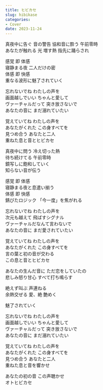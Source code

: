 ```yaml
---
title: ヒビカセ
slug: hibikase
categories:
- Cover
date: 2023-11-24
---
```


真夜中に告ぐ 音の警告 協和音に酔う 午前零時  
あなたが触れる 光 増す熱 指先に踊らされ  

感覚 即 体感  
寝静まる夜 二人だけの密  
体感 即 快感  
重なる波形に魅了されていく  

忘れないでね わたしの声を  
画面越しでいい ちゃんと愛して  
ヴァーチャルだって 突き放さないで  
あなたの音に まだ溺れていたい  

覚えていてね わたしの声を  
あなたがくれた この身すべてを  
見つめ合う あなたと二人  
重ねた息と音とヒビカセ  

真夜中に問う 冷え切った熱  
待ち続けてる 午前零時  
鏡写しに飽和していく  
知らない音が伝う  

感覚 即 体感  
寝静まる夜と息遣い揃う  
体感 即 快感  
錆びたロジック 「今一度」を焦がれる  

忘れないでね わたしの声を  
次元も越えて 飛ばすシグナル  
ヴァーチャルだなんて言わないで  
あなたの音に まだ愛されていたい  

覚えていてね わたしの声を  
あなたがくれた この身すべてを  
言の葉と初の音が交わる  
この息と音とヒビカセ  

あなたの生んだ音に ただ恋をしていたの  
悲しみ怒り甘心 すべて打ち鳴らす  

絶えず叫ぶ 声連ねる  
余熱交ぜる 愛、絶 艶めく  

魅了されていく  

忘れないでね わたしの声を  
画面越しでいい ちゃんと愛して  
ヴァーチャルだって 突き放さないで  
あなたの音に まだ溺れていたい  

覚えていてね わたしの声を  
あなたがくれた この身すべてを  
見つめ合う あなたと二人  
重ねた息と音を響かせ  

あなたの初の音 この声聴かせ  
オトヒビカセ  